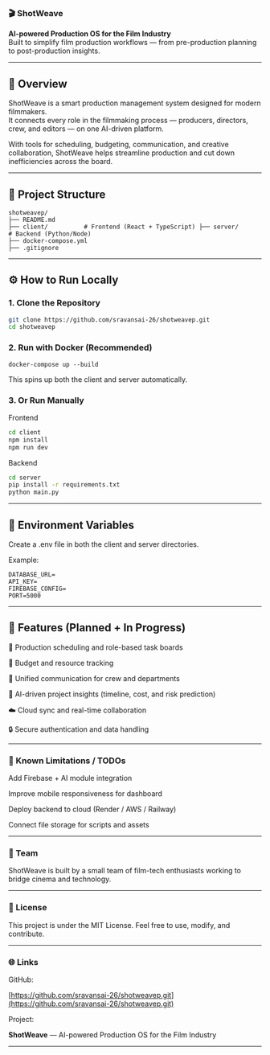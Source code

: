 
### 🎬 ShotWeave

**AI-powered Production OS for the Film Industry**  
Built to simplify film production workflows — from pre-production planning to post-production insights.

---

## 🚀 Overview

ShotWeave is a smart production management system designed for modern filmmakers.  
It connects every role in the filmmaking process — producers, directors, crew, and editors — on one AI-driven platform.

With tools for scheduling, budgeting, communication, and creative collaboration, ShotWeave helps streamline production and cut down inefficiencies across the board.

---

## 🧩 Project Structure

```folder structure
shotweavep/
├── README.md
├── client/          # Frontend (React + TypeScript) ├── server/          # Backend (Python/Node)
├── docker-compose.yml
├── .gitignore

```
---

## ⚙️ How to Run Locally

### 1. Clone the Repository
```bash
git clone https://github.com/sravansai-26/shotweavep.git
cd shotweavep
```

### 2. Run with Docker (Recommended)

```
docker-compose up --build
```

This spins up both the client and server automatically.

### 3. Or Run Manually

Frontend
```bash
cd client
npm install
npm run dev
```

Backend
```bash
cd server
pip install -r requirements.txt
python main.py
```

---

## 🔐 Environment Variables

Create a .env file in both the client and server directories.

Example:
```
DATABASE_URL=
API_KEY=
FIREBASE_CONFIG=
PORT=5000
```

---

## 🧠 Features (Planned + In Progress)

🎥 Production scheduling and role-based task boards

🧾 Budget and resource tracking

💬 Unified communication for crew and departments

🤖 AI-driven project insights (timeline, cost, and risk prediction)

☁️ Cloud sync and real-time collaboration

🔒 Secure authentication and data handling



---

### 🧪 Known Limitations / TODOs

Add Firebase + AI module integration

Improve mobile responsiveness for dashboard

Deploy backend to cloud (Render / AWS / Railway)

Connect file storage for scripts and assets



---

### 👥 Team

ShotWeave is built by a small team of film-tech enthusiasts working to bridge cinema and technology.


---

### 📄 License

This project is under the MIT License.
Feel free to use, modify, and contribute.


---

### 🌐 Links

GitHub: 

[https://github.com/sravansai-26/shotweavep.git](https://github.com/sravansai-26/shotweavep.git)

Project:

**ShotWeave** — AI-powered Production OS for the Film Industry


---
